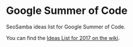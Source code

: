 # Google Summer of Code
SeoSamba ideas list for Google Summer of Code.

You can find the [Ideas List for 2017 on the wiki](https://github.com/seotoaster-team/GSoC/wiki/GSoC-2017-Ideas-List).

